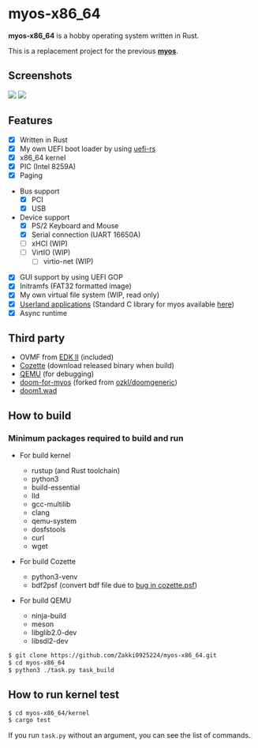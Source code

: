 # myos-x86_64

**myos-x86_64** is a hobby operating system written in Rust.

This is a replacement project for the previous **[myos](https://github.com/Zakki0925224/myos)**.

## Screenshots

![](https://github.com/Zakki0925224/myos-x86_64/assets/49384910/b134ef0a-c94e-46f8-a578-a6e160747fae)
![](https://github.com/Zakki0925224/myos-x86_64/assets/49384910/fce1c2e4-f56b-46fa-8530-9eeec6069591)

## Features

-   [x] Written in Rust
-   [x] My own UEFI boot loader by using [uefi-rs](https://github.com/rust-osdev/uefi-rs)
-   [x] x86_64 kernel
-   [x] PIC (Intel 8259A)
-   [x] Paging
-   Bus support
    -   [x] PCI
    -   [x] USB
-   Device support
    -   [x] PS/2 Keyboard and Mouse
    -   [x] Serial connection (UART 16650A)
    -   [ ] xHCI (WIP)
    -   [ ] VirtIO (WIP)
        -   [ ] virtio-net (WIP)
-   [x] GUI support by using UEFI GOP
-   [x] Initramfs (FAT32 formatted image)
-   [x] My own virtual file system (WIP, read only)
-   [x] [Userland applications](/apps/) (Standard C library for myos available [here](/apps/libm/))
-   [x] Async runtime

## Third party

-   OVMF from [EDK II](https://github.com/tianocore/edk2.git) (included)
-   [Cozette](https://github.com/slavfox/Cozette.git) (download released binary when build)
-   [QEMU](https://gitlab.com/qemu-project/qemu.git) (for debugging)
-   [doom-for-myos](https://github.com/Zakki0925224/doom-for-myos) (forked from [ozkl/doomgeneric](https://github.com/ozkl/doomgeneric))
-   [doom1.wad](https://distro.ibiblio.org/slitaz/sources/packages/d/doom1.wad)

## How to build

### Minimum packages required to build and run

-   For build kernel

    -   rustup (and Rust toolchain)
    -   python3
    -   build-essential
    -   lld
    -   gcc-multilib
    -   clang
    -   qemu-system
    -   dosfstools
    -   curl
    -   wget

-   For build Cozette

    -   python3-venv
    -   bdf2psf (convert bdf file due to [bug in cozette.psf](https://github.com/slavfox/Cozette/issues/112))

-   For build QEMU

    -   ninja-build
    -   meson
    -   libglib2.0-dev
    -   libsdl2-dev

```bash
$ git clone https://github.com/Zakki0925224/myos-x86_64.git
$ cd myos-x86_64
$ python3 ./task.py task_build
```

## How to run kernel test

```bash
$ cd myos-x86_64/kernel
$ cargo test
```

If you run `task.py` without an argument, you can see the list of commands.
